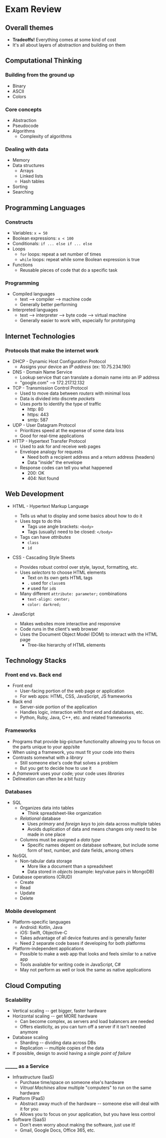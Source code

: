 # Exam Review

## Overall themes

+ **Tradeoffs!** Everything comes at some kind of cost
+ It's all about layers of abstraction and building on them

## Computational Thinking

### Building from the ground up

+ Binary
+ ASCII
+ Colors

### Core concepts

+ Abstraction
+ Pseudocode
+ Algorithms
  + Complexity of algorithms

### Dealing with data

+ Memory
+ Data structures
  + Arrays
  + Linked lists
  + Hash tables
+ Sorting
+ Searching

## Programming Languages

### Constructs

+ Variables: `x = 50`
+ Boolean expressions: `x < 100`
+ Conditionals: `if ... else if ... else`
+ Loops
  + `for` loops: repeat a set number of times
  + `while` loops: repeat while some Boolean expression is true
+ Functions
  + Reusable pieces of code that do a specific task

### Programming

+ Compiled languages
  + text --> compiler --> machine code
  + Generally better performing
+ Interpreted languages
  + text --> interpreter --> byte code --> virtual machine
  + Generally easier to work with, especially for prototyping


## Internet Technologies

### Protocols that make the internet work

+ DHCP - Dynamic Host Configuration Protocol
  + Assigns your device an _IP address_ (ex: 10.75.234.190)
+ DNS - Domain Name Service
  + Lookup service that can translate a domain name into an IP address 
  + "google.com" --> 172.217.12.132
+ TCP - Transmission Control Protocol
  + Used to move data between _routers_ with minimal loss
  + Data is divided into discrete _packets_
  + Uses _ports_ to identify the type of traffic
    + http: 80
    + https: 443
    + smtp: 587
+ UDP - User Datagram Protocol
  + Prioritizes speed at the expense of some data loss
  + Good for real-time applications
+ HTTP - Hypertext Transfer Protocol
  + Used to ask for and receive web pages
  + Envelope analogy for requests
    + Need both a recipient address and a return address (headers)
    + Data "inside" the envelope
  + Response codes can tell you what happened
    + 200: OK
    + 404: Not found

## Web Development

+ HTML - Hypertext Markup Language
  + Tells us what to display and some basics about how to do it
  + Uses _tags_ to do this
    + Tags use angle brackets: `<body>`
    + Tags (usually) need to be closed: `</body>`
  + Tags can have _attributes_
    + `class`
    + `id`

+ CSS - Cascading Style Sheets
  + Provides robust control over style, layout, formatting, etc.
  + Uses _selectors_ to choose HTML elements
    + Text on its own gets HTML tags
    + `.` used for `class`es
    + `#` used for `id`s
  + Many different `attribute: parameter;` combinations
    + `text-align: center;`
    + `color: darkred;`

+ JavaScript
  + Makes websites more interactive and responsive
  + Code runs in the client's web browser
  + Uses the Document Object Model (DOM) to interact with the HTML page
    + Tree-like hierarchy of HTML elements


## Technology Stacks

### Front end vs. Back end

+ Front end
  + User-facing portion of the web page or application
  + For web apps: HTML, CSS, JavaScript, JS frameworks
+ Back end
  + Server-side portion of the application 
  + Handles logic, interaction with front end and databases, etc.
  + Python, Ruby, Java, C++, etc. and related frameworks
  
### Frameworks

+ Programs that provide big-picture functionality allowing you to focus on the parts unique to your app/site
+ When using a framework, you must fit your code into theirs
+ Contrasts somewhat with a _library_
  + Still someone else's code that solves a problem
  + But you get to decide how to use it
+ A _framework_ uses your code; your code uses _libraries_
+ Delineation can often be a bit fuzzy

### Databases

+ SQL
  + Organizes data into tables
    + Think spreadsheet-like organization
  + _Relational_ database
    + Uses _primary_ and _foreign keys_ to join data across multiple tables
    + Avoids duplication of data and means changes only need to be made in one place
  + Columns must be assigned a _data type_
    + Specific names depent on database software, but include some form of text, number, and date fields, among others
+ NoSQL
  + Non-tabular data storage
    + More like a document than a spreadsheet
    + Data stored in _objects_ (example: key/value pairs in MongoDB)
+ Database operations (CRUD)
  + Create
  + Read
  + Update
  + Delete
  
### Mobile development

+ Platform-specific languages
  + Android: Kotlin, Java
  + iOS: Swift, Objective-C
  + Takes advantage of all device features and is generally faster
  + Need 2 separate code bases if developing for both platforms
+ Platform-independent applications
  + Possible to make a web app that looks and feels similar to a native app
  + Tools available for writing code in JavaScript, C#
  + May not perform as well or look the same as native applications

## Cloud Computing

### Scalability

+ Vertical scaling -- get bigger, faster hardware
+ Horizontal scaling -- get MORE hardware
  + Can become complex, as servers and load balancers are needed
  + Offers elasticity, as you can turn off a server if it isn't needed anymore
+ Database scaling
  + Sharding -- dividing data across DBs
  + Replication -- multiple copies of the data
+ If possible, design to avoid having a _single point of failure_
  
### \_\_\_\_\_ as a Service

+ Infrastructure (IaaS)
  + Purchase time/space on someone else's hardware
  + _Vitrual Machines_ allow multiple "computers" to run on the same hardware
+ Platform (PaaS)
  + Abstract away much of the hardware -- someone else will deal with it for you
  + Allows you to focus on your application, but you have less control
+ Software (SaaS)
  + Don't even worry about making the software, just use it!
  + Gmail, Google Docs, Office 365, etc.

